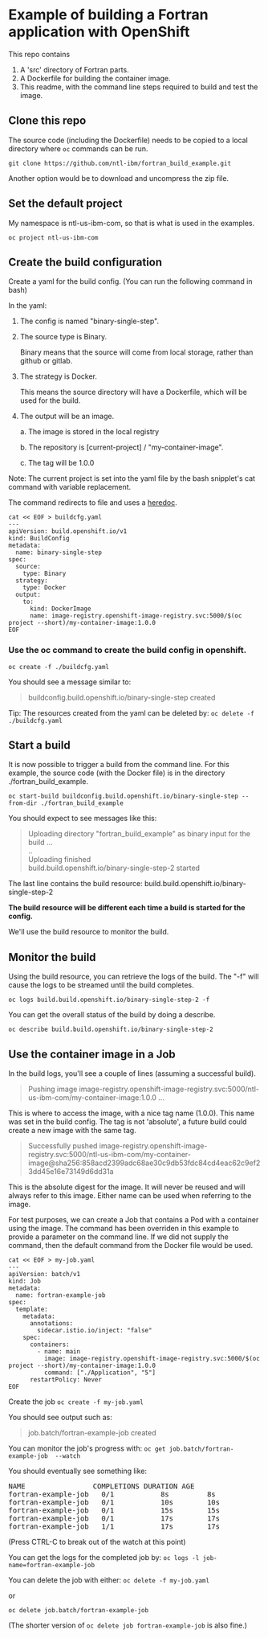 # Example of building a Fortran application with OpenShift

This repo contains

1. A 'src' directory of Fortran parts.
1. A Dockerfile for building the container image.
1. This readme, with the command line steps required to build and test the image.

## Clone this repo

The source code (including the Dockerfile) needs to be copied to a local directory where `oc` commands can be run.

```
git clone https://github.com/ntl-ibm/fortran_build_example.git
```

Another option would be to download and uncompress the zip file.

## Set the default project

My namespace is ntl-us-ibm-com, so that is what is used in the examples.

```
oc project ntl-us-ibm-com
```

## Create the build configuration

Create a yaml for the build config. (You can run the following command in bash)

In the yaml:

1.  The config is named "binary-single-step".

1.  The source type is Binary.

    Binary means that the source will come from local storage, rather than github or gitlab.

1.  The strategy is Docker.

    This means the source directory will have a Dockerfile, which will be used for the build.

1.  The output will be an image.

    a. The image is stored in the local registry

    b. The repository is [current-project] / "my-container-image".

    c. The tag will be 1.0.0


Note: The current project is set into the yaml file by the bash snipplet's cat command with variable replacement.
  
The command redirects to file and uses a [heredoc](https://linuxize.com/post/bash-heredoc/).

```
cat << EOF > buildcfg.yaml
---
apiVersion: build.openshift.io/v1
kind: BuildConfig
metadata:
  name: binary-single-step
spec:
  source:
    type: Binary
  strategy:
    type: Docker
  output:
    to:
      kind: DockerImage
      name: image-registry.openshift-image-registry.svc:5000/$(oc project --short)/my-container-image:1.0.0
EOF
```

### Use the oc command to create the build config in openshift.

`oc create -f ./buildcfg.yaml`

You should see a message similar to:

> buildconfig.build.openshift.io/binary-single-step created

Tip: The resources created from the yaml can be deleted by:
`oc delete -f ./buildcfg.yaml`

## Start a build

It is now possible to trigger a build from the command line. For this example, the source code (with the Docker file) is in the directory ./fortran_build_example.

```
oc start-build buildconfig.build.openshift.io/binary-single-step --from-dir ./fortran_build_example
```

You should expect to see messages like this:

> Uploading directory "fortran_build_example" as binary input for the build ...<br/>
> .. <br>
> Uploading finished <br>
> build.build.openshift.io/binary-single-step-2 started <br>

The last line contains the build resource: build.build.openshift.io/binary-single-step-2

**The build resource will be different each time a build is started for the config.**

We'll use the build resource to monitor the build.

## Monitor the build

Using the build resource, you can retrieve the logs of the build. The "-f" will cause the logs to be streamed until the build completes.

`oc logs build.build.openshift.io/binary-single-step-2 -f`

You can get the overall status of the build by doing a describe.

`oc describe build.build.openshift.io/binary-single-step-2`

## Use the container image in a Job

In the build logs, you'll see a couple of lines (assuming a successful build).

> Pushing image image-registry.openshift-image-registry.svc:5000/ntl-us-ibm-com/my-container-image:1.0.0 ...

This is where to access the image, with a nice tag name (1.0.0). This name was set in the build config. The tag is not 'absolute', a future build could create a new image with the same tag.

> Successfully pushed image-registry.openshift-image-registry.svc:5000/ntl-us-ibm-com/my-container-image@sha256:858acd2399adc68ae30c9db53fdc84cd4eac62c9ef23dd45e16e73149d6dd31a

This is the absolute digest for the image. It will never be reused and will always refer to this image. Either name can be used when referring to the image.

For test purposes, we can create a Job that contains a Pod with a container using the image.
The command has been overriden in this example to provide a parameter on the command line. If we did not supply the command, then the default command from the Docker file would be used.

```
cat << EOF > my-job.yaml
---
apiVersion: batch/v1
kind: Job
metadata:
  name: fortran-example-job
spec:
  template:
    metadata:
      annotations:
        sidecar.istio.io/inject: "false"
    spec:
      containers:
        - name: main
          image: image-registry.openshift-image-registry.svc:5000/$(oc project --short)/my-container-image:1.0.0
          command: ["./Application", "5"]
      restartPolicy: Never
EOF
```

Create the job
`oc create -f my-job.yaml`

You should see output such as:

> job.batch/fortran-example-job created

You can monitor the job's progress with:
`oc get job.batch/fortran-example-job  --watch`

You should eventually see something like:

<PRE>
NAME                COMPLETIONS DURATION AGE
fortran-example-job   0/1           8s         8s
fortran-example-job   0/1           10s        10s
fortran-example-job   0/1           15s        15s
fortran-example-job   0/1           17s        17s
fortran-example-job   1/1           17s        17s
</PRE>

(Press CTRL-C to break out of the watch at this point)

You can get the logs for the completed job by:
`oc logs -l job-name=fortran-example-job`

You can delete the job with either:
`oc delete -f my-job.yaml`

or

`oc delete job.batch/fortran-example-job`

(The shorter version of `oc delete job fortran-example-job` is also fine.)
